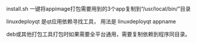 install.sh 一键将appimage打包需要用到的3个app复制到“/usr/local/bin/”目录

linuxdeployqt 是qt应用依赖寻找工具， 用法是 linuxdeployqt appname

deb或其他打包工具打包时如果需要全平台通用，需要复制依赖到程序同目录。




